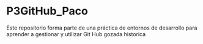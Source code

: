 # P3GitHub_Paco
Este repositorio forma parte de una práctica de entornos de desarrollo para aprender a gestionar y utilizar Git Hub
gozada historica